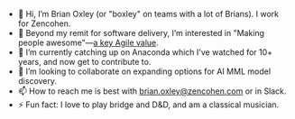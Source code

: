 - 👋 Hi, I’m Brian Oxley (or "boxley" on teams with a lot of Brians). I work for Zencohen.
- 👀 Beyond my remit for software delivery, I’m interested in "Making people awesome"&mdash;[a key Agile value](https://modernagile.org/).
- 🌱 I’m currently catching up on Anaconda which I've watched for 10+ years, and now get to contribute to.
- 💞️ I’m looking to collaborate on expanding options for AI MML model discovery.
- 📫 How to reach me is best with <brian.oxley@zencohen.com> or in Slack.
- ⚡ Fun fact: I love to play bridge and D&D, and am a classical musician.

<!---
boxley-anaconda/boxley-anaconda is a ✨ special ✨ repository because its `README.md` (this file) appears on your GitHub profile.
You can click the Preview link to take a look at your changes.
--->
